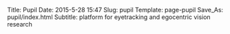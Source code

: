 Title: Pupil
Date: 2015-5-28 15:47
Slug: pupil
Template: page-pupil
Save_As: pupil/index.html
Subtitle: platform for eyetracking and egocentric vision research
